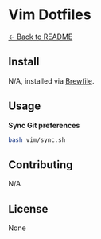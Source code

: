 # Vim Dotfiles

[← Back to README](../README.md#usage)

## Install

N/A, installed via [Brewfile](../brew/Brewfile).

## Usage

**Sync Git preferences**

```bash
bash vim/sync.sh
```

## Contributing

N/A

## License

None
